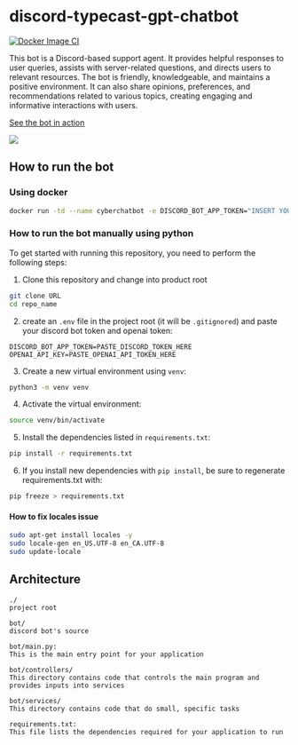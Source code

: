 # discord-typecast-gpt-chatbot

[![Docker Image CI](https://github.com/CyberSentinels/discord-typecast-gpt-chatbot/actions/workflows/docker-image.yml/badge.svg)](https://github.com/CyberSentinels/discord-typecast-gpt-chatbot/actions/workflows/docker-image.yml)

This bot is a Discord-based support agent. It provides helpful responses to user queries, assists with server-related questions, and directs users to relevant resources. The bot is friendly, knowledgeable, and maintains a positive environment. It can also share opinions, preferences, and recommendations related to various topics, creating engaging and informative interactions with users.

[See the bot in action](https://discord.gg/CYVe2CyrXk)

![](https://discord.io/cybersentinels/badge)

## How to run the bot
### Using docker
```bash
docker run -td --name cyberchatbot -e DISCORD_BOT_APP_TOKEN="INSERT YOUR BOT TOKEN HERE" -e OPENAI_API_KEY="INSERT YOUR OPENAI API KEY HERE" simeononsecurity/discord-typecast-gpt-chatbot:latest
```
### How to run the bot manually using python

To get started with running this repository, you need to perform the following steps:

1. Clone this repository and change into product root

```bash
git clone URL
cd repo_name
```
2. create an `.env` file in the project root (it will be `.gitignored`) and paste your discord bot token and openai token:

```env
DISCORD_BOT_APP_TOKEN=PASTE_DISCORD_TOKEN_HERE
OPENAI_API_KEY=PASTE_OPENAI_API_TOKEN_HERE
```

3. Create a new virtual environment using `venv`:
```bash
python3 -m venv venv
```

4. Activate the virtual environment:
```bash
source venv/bin/activate
```

5. Install the dependencies listed in `requirements.txt`:
   
```bash
pip install -r requirements.txt
```

6. If you install new dependencies with `pip install`, be sure to regenerate requirements.txt with:

```bash
pip freeze > requirements.txt
```
#### How to fix locales issue
```bash
sudo apt-get install locales -y
sudo locale-gen en_US.UTF-8 en_CA.UTF-8
sudo update-locale
```

## Architecture

```text
./
project root

bot/
discord bot's source

bot/main.py:
This is the main entry point for your application

bot/controllers/
This directory contains code that controls the main program and provides inputs into services

bot/services/
This directory contains code that do small, specific tasks

requirements.txt:
This file lists the dependencies required for your application to run
```
